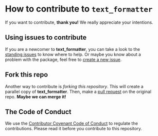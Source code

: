 # How to contribute to `text_formatter`

If you want to contribute, **thank you!** We really appreciate your intentions.

## Using issues to contribute

If you are a newcomer to **text_formatter**, you can take a look to the [standing issues](http://github.com/diddileija/text_formatter/issues) to know 
where to help. Or maybe you know about a problem with the package, feel free to [create a new issue](http://github.com/diddileija/text_formatter/issues/new).

## Fork this repo

Another way to contribute is _forking this repository_. This will create a parallel copy of **text_formatter**. Then, make a 
[pull request](http://github.com/diddileija/text_formatter/pulls) on the original repo. **Maybe we can merge it!**

## The Code of Conduct

We use the [Contributor Covenant Code of Conduct](http://github.com/diddileija/text_formatter/blob/main/CODE_OF_CONDUCT.md) to regulate the contributions. Please
read it before you contribute to this repository.
